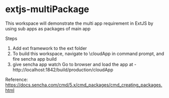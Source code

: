 # extjs-multiPackage
This workspace will demonstrate the multi app requirement in ExtJS by using sub apps as packages of main app

Steps

1. Add ext framework to the ext folder
2. To build this workspace, navigate to \cloudApp in command prompt, and fire sencha app build
3. give sencha app watch
Go to browser and load the app at - http://localhost:1842/build/production/cloudApp

Reference: https://docs.sencha.com/cmd/5.x/cmd_packages/cmd_creating_packages.html
